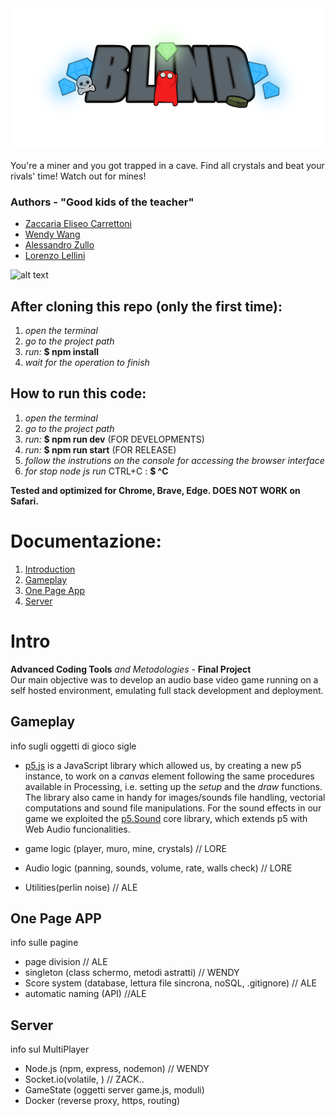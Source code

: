 <center><img src="design/titolo_v0.png" alt="title image"  width="800"/> </center> <br>
You're a miner and you got trapped in a cave. Find all crystals and beat your rivals' time! Watch out for mines!


 ### Authors \- **"Good kids of the teacher"**
- [Zaccaria Eliseo Carrettoni](https://github.com/IronZack95)
- [Wendy Wang](https://github.com/WendyWang29)
- [Alessandro Zullo](https://github.com/Alessandro199762)
- [Lorenzo Lellini](https://github.com/LorenzoLellini)

![alt text](https://imag.malavida.com/mvimgbig/download-fs/among-us-28791-5.jpg)

## After cloning this repo (only the first time):
1. _open the terminal_
2. _go to the project path_
3. _run:_ **$ npm install**
4. _wait for the operation to finish_

## How to run this code:
1. _open the terminal_
2. _go to the project path_
3. _run:_ **$ npm run dev**  (FOR DEVELOPMENTS)
4. _run:_ **$ npm run start**  (FOR RELEASE)
5. _follow the instrutions on the console for accessing the browser interface_
6. _for stop node js run_ CTRL+C : **$ ^C**

**Tested and optimized for Chrome, Brave, Edge. DOES NOT WORK on Safari.**

# Documentazione:
1. [Introduction](#intro)
2. [Gameplay](#gameplay)
3. [One Page App](#onepageapp)
4. [Server](#server)

# Intro <a name = "intro"></a>
 **Advanced Coding Tools**  _and Metodologies_ \- **Final Project**  
Our main objective was to develop an audio base video game running on a self hosted environment,
emulating full stack development and deployment.

## Gameplay <a name = "gameplay"></a>
info sugli oggetti di gioco sigle
- [p5.js](https://p5js.org/) is a JavaScript library which allowed us, by creating a new p5 instance, to work on a _canvas_ element following the same procedures available in Processing, i.e. setting up the _setup_ and the _draw_ functions. The library also came in handy for images/sounds file handling, vectorial computations and sound file manipulations. For the sound effects in our game we exploited the [p5.Sound](https://p5js.org/reference/#/libraries/p5.sound) core library, which extends p5 with Web Audio funcionalities.   

- game logic (player, muro, mine, crystals) // LORE
- Audio logic (panning, sounds, volume, rate, walls check)  // LORE
- Utilities(perlin noise)                   // ALE

## One Page APP
info sulle pagine
- page division                                                         // ALE
- singleton (class schermo, metodi astratti)                          // WENDY
- Score system (database, lettura file sincrona, noSQL, .gitignore)  // ALE
- automatic naming (API)                                            //ALE

## Server
info sul MultiPlayer
- Node.js (npm, express, nodemon)                                  // WENDY
- Socket.io(volatile, )                                            // ZACK..
- GameState (oggetti server game.js, moduli)
- Docker (reverse proxy, https, routing)
